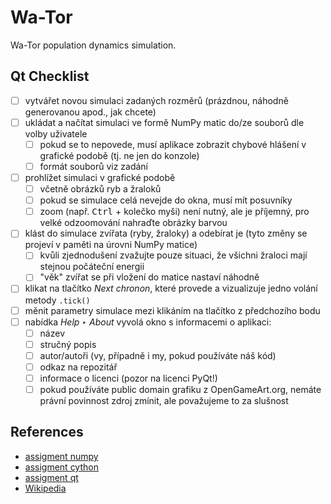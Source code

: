# Wa-Tor

Wa-Tor population dynamics simulation.

## Qt Checklist

- [ ] vytvářet novou simulaci zadaných rozměrů (prázdnou, náhodně generovanou
      apod., jak chcete)
- [ ] ukládat a načítat simulaci ve formě NumPy matic do/ze souborů dle volby
      uživatele
    - [ ] pokud se to nepovede, musí aplikace zobrazit chybové hlášení
          v grafické podobě (tj. ne jen do konzole)
    - [ ] formát souborů viz zadání
- [ ] prohlížet simulaci v grafické podobě
    - [ ] včetně obrázků ryb a žraloků
    - [ ] pokud se simulace celá nevejde do okna, musí mít posuvníky
    - [ ] zoom (např. <kbd>Ctrl</kbd> + kolečko myši) není nutný,
          ale je příjemný, pro velké odzoomování nahraďte obrázky barvou
- [ ] klást do simulace zvířata (ryby, žraloky) a odebírat je
     (tyto změny se projeví v paměti na úrovni NumPy matice)
    - [ ] kvůli zjednodušení zvažujte pouze situaci, že všichni žraloci mají
          stejnou počáteční energii
    - [ ] "věk" zvířat se při vložení do matice nastaví náhodně
- [ ] klikat na tlačítko *Next chronon*, které provede a vizualizuje jedno
      volání metody `.tick()`
- [ ] měnit parametry simulace mezi klikáním na tlačítko z předchozího bodu
- [ ] nabídka *Help ‣ About* vyvolá okno s informacemi o aplikaci:
    - [ ] název
    - [ ] stručný popis
    - [ ] autor/autoři (vy, případně i my, pokud používáte náš kód)
    - [ ] odkaz na repozitář
    - [ ] informace o licenci (pozor na licenci PyQt!)
    - [ ] pokud používáte public domain grafiku z OpenGameArt.org,
          nemáte právní povinnost zdroj zmínit, ale považujeme to za slušnost

## References

- [assigment numpy](
https://github.com/cvut/MI-PYT/blob/master/tutorials/05_numpy.md
)
- [assigment cython](
https://github.com/cvut/MI-PYT/blob/master/tutorials/07_cython.md
)
- [assigment qt](
https://github.com/cvut/MI-PYT/blob/master/tutorials/09_pyqt.md
)
- [Wikipedia](https://en.wikipedia.org/wiki/Wa-Tor)

